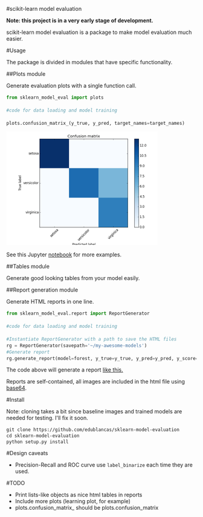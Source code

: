 #scikit-learn model evaluation

**Note: this project is in a very early stage of development.**

scikit-learn model evaluation is a package to make model evaluation much easier.

#Usage

The package is divided in modules that have specific functionality.

##Plots module

Generate evaluation plots with a single function call.
```python
from sklearn_model_eval import plots

#code for data loading and model training

plots.confusion_matrix_(y_true, y_pred, target_names=target_names)
```

<img src="tests/baseline_images/confusion_matrix.png" style="width:auto;height:auto;max-height:300px">

See this Jupyter [notebook](examples/plots.ipynb) for more examples.

##Tables module

Generate good looking tables from your model easily.

##Report generation module

Generate HTML reports in one line.

```python
from sklearn_model_eval.report import ReportGenerator

#code for data loading and model training

#Instantiate ReportGenerator with a path to save the HTML files
rg = ReportGenerator(savepath='~/my-awesome-models')
#Generate report
rg.generate_report(model=forest, y_true=y_true, y_pred=y_pred, y_score=y_score, feature_list=feature_list, target_names=target_names, name=name)
```

The code above will generate a report [like this.](http://htmlpreview.github.com/?https://github.com/edublancas/sklearn-model-evaluation/blob/master/examples/sample_report.html)

Reports are self-contained, all images are included in the html file using [base64](https://en.wikipedia.org/wiki/Base64).

#Install

Note: cloning takes a bit since baseline images and trained models are needed for testing. I'll fix it soon.

```shell
git clone https://github.com/edublancas/sklearn-model-evaluation
cd sklearn-model-evaluation
python setup.py install
```

#Design caveats

* Precision-Recall and ROC curve use `label_binarize` each time they are used.

#TODO

* Print lists-like objects as nice html tables in reports
* Include more plots (learning plot, for example)
* plots.confusion_matrix_ should be plots.confusion_matrix